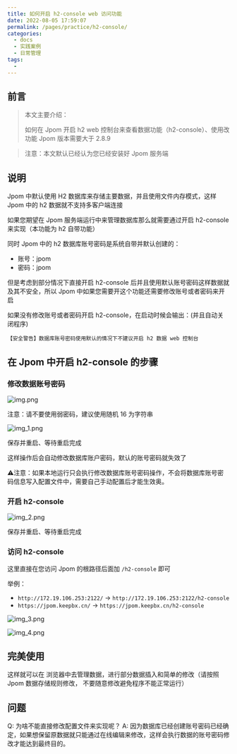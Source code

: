 ```yaml
---
title: 如何开启 h2-console web 访问功能
date: 2022-08-05 17:59:07
permalink: /pages/practice/h2-console/
categories:
  - docs
  - 实践案例
  - 日常管理
tags:
  - 
---
```


## 前言

> 本文主要介绍：
>
> 如何在 Jpom 开启 h2 web 控制台来查看数据功能（h2-console）、使用改功能 Jpom 版本需要大于 2.8.9

> 注意：本文默认已经认为您已经安装好 Jpom 服务端

## 说明

Jpom 中默认使用 H2 数据库来存储主要数据，并且使用文件内存模式，这样 Jpom 中的 h2 数据就不支持多客户端连接

如果您期望在 Jpom 服务端运行中来管理数据库那么就需要通过开启 h2-console 来实现（本功能为 h2 自带功能）

同时 Jpom 中的 h2 数据库账号密码是系统自带并默认创建的：

- 账号：jpom
- 密码：jpom

但是考虑到部分情况下直接开启 h2-console 后并且使用默认账号密码这样数据就及其不安全，所以 Jpom 中如果您需要开这个功能还需要修改账号或者密码来开启

如果没有修改账号或者密码开启 h2-console，在启动时候会输出：(并且自动关闭程序)

```log
【安全警告】数据库账号密码使用默认的情况下不建议开启 h2 数据 web 控制台
```

## 在 Jpom 中开启 h2-console 的步骤

### 修改数据账号密码

![img.png](/images/tutorial/h2-console/img.png)

注意：请不要使用弱密码，建议使用随机 16 为字符串

![img_1.png](/images/tutorial/h2-console/img_1.png)

保存并重启、等待重启完成

这样操作后会自动修改数据库账户密码，默认的账号密码就失效了

⚠️注意：如果本地运行只会执行修改数据库账号密码操作，不会将数据库账号密码信息写入配置文件中，需要自己手动配置后才能生效奥。

### 开启 h2-console


![img_2.png](/images/tutorial/h2-console/img_2.png)


保存并重启、等待重启完成

### 访问 h2-console

这里直接在您访问 Jpom 的根路径后面加 `/h2-console`	即可

举例：

- `http://172.19.106.253:2122/` -> `http://172.19.106.253:2122/h2-console`
- `https://jpom.keepbx.cn/` -> `https://jpom.keepbx.cn/h2-console`


![img_3.png](/images/tutorial/h2-console/img_3.png)

![img_4.png](/images/tutorial/h2-console/img_4.png)

## 完美使用

这样就可以在 浏览器中去管理数据，进行部分数据插入和简单的修改（请按照 Jpom 数据存储规则修改， 不要随意修改避免程序不能正常运行）


## 问题

Q: 为啥不能直接修改配置文件来实现呢？
A: 因为数据库已经创建账号密码已经确定，如果想保留原数据就只能通过在线编辑来修改，这样会执行数据的账号密码修改才能达到最终目的。

